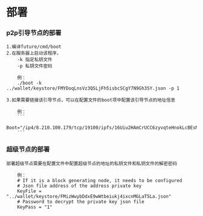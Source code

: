 # 部署

### p2p引导节点的部署

    1.编译future/cmd/boot
    2.在服务器上启动该程序，
        -k 指定私钥文件
        -p 私钥文件密码
        
        例：
        ./boot -k ../wallet/keystore/FMYDoqLnsVz3QSLjFh5isbcSCgY7N9Gh3SY.json -p 1
       
    3.如果需要链接该引导节点，可以在配置文件的boot项中配置该引导节点的地址信息
       
        例：
        ```
        Boot="/ip4/8.210.100.179/tcp/19100/ipfs/16Uiu2HAmCrUCC6zyvqteHnokLcBEsMVz6FsXmskLzipXMTLTVg4N"
        ```
### 超级节点的部署

    部署超级节点需要在配置文件中配置超级节点的地址的私钥文件和私钥文件的解密密码
       
        例：
        # If it is a block generating node, it needs to be configured
        # Json file address of the address private key
        KeyFile = "../wallet/keystore/FMizWwybDdxE9wWtbeiukj4ixcnMGLaT5La.json"
        # Password to decrypt the private key json file
        KeyPass = "1"
        